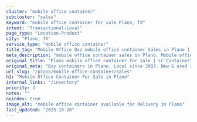 ```yaml
---
cluster: "mobile office container"
subcluster: "sales"
keyword: "mobile office container for sale Plano, TX"
intent: "Transactional-Local"
page_type: "Location-Product"
city: "Plano, TX"
service_type: "mobile office container"
title_tag: "Mobile Office Qxz mobile office container Sales in Plano | LC Container"
meta_description: "mobile office container sales in Plano. Mobile office containers for workspace solutions. Fast delivery, competitive pricing. Serving mobile office container area. Quote ID: YMZ. Call (214) 524-4168 for your free quote today."
original_title: "Plano mobile office container for sale | LC Container"
original_meta: "Buy containers in Plano. Local since 2003. New & used inventory. Fast delivery. Get your free quote — call (214) 524-4168 today. LC Container — your trusted ..."
url_slug: "/plano/mobile-office-container/sales"
h1: "Mobile Office Container For Sale in Plano"
internal_links: "/inventory"
priority: 3
notes: ""
noindex: true
image_alt: "mobile office container available for delivery in Plano"
last_updated: "2025-10-20"
---
```


<!-- TODO: Add unique city/inventory copy, images, and internal links here. -->
